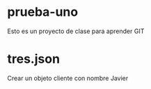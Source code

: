 # prueba-uno

Esto es un proyecto de clase para aprender GIT


# tres.json

Crear un objeto cliente con nombre Javier